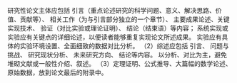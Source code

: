 研究性论文主体应包括
引言（重点论述研究的科学问题、意义、解决思路、价值、贡献等）、
相关工作（为与引言部分独立的一个章节）、
主要成果论述、关键实现技术、
验证（对比实验或理论证明）、
结论（结束语）等内容；
系统实现或实验应有关键点的详细论述，以便读者能够重复实现论文所述成果。
实验应有具体的实验环境设置、全面细致的数据对比分析。
（2）综述应包括
引言、
问题与挑战、
研究现状分析、
未来研究方向、
结论等内容。
以分析、对比为主，避免堆砌文献或一般性介绍、叙述。
（3）定理证明、公式推导、大篇幅的数学论述、原始数据，放到论文最后的附录中。